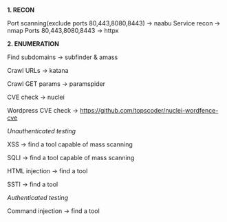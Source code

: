 **1. RECON**

Port scanning(exclude ports 80,443,8080,8443) -> naabu
Service recon -> nmap
Ports 80,443,8080,8443 -> httpx

**2. ENUMERATION**

Find subdomains -> subfinder & amass

Crawl URLs -> katana

Crawl GET params -> paramspider

CVE check -> nuclei

  Wordpress CVE check -> https://github.com/topscoder/nuclei-wordfence-cve

*Unauthenticated testing*

XSS -> find a tool capable of mass scanning

SQLI -> find a tool capable of mass scanning

HTML injection -> find a tool

SSTI -> find a tool

*Authenticated testing*

Command injection -> find a tool
